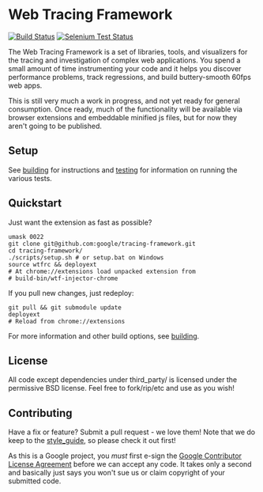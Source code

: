 Web Tracing Framework
================================================================================

[![Build Status](https://travis-ci.org/google/tracing-framework.png)](https://travis-ci.org/google/tracing-framework)
[![Selenium Test Status](https://saucelabs.com/buildstatus/tracing-framework)](https://saucelabs.com/u/tracing-framework)

The Web Tracing Framework is a set of libraries, tools, and visualizers for
the tracing and investigation of complex web applications. You spend a small
amount of time instrumenting your code and it helps you discover performance
problems, track regressions, and build buttery-smooth 60fps web apps.

This is still very much a work in progress, and not yet ready for general
consumption. Once ready, much of the functionality will be available via
browser extensions and embeddable minified js files, but for now they aren't
going to be published.

## Setup

See [building](https://github.com/google/tracing-framework/blob/master/docs/building.md) for instructions and
[testing](https://github.com/google/tracing-framework/blob/master/docs/testing.md) for information on running the various tests.

## Quickstart

Just want the extension as fast as possible?

    umask 0022
    git clone git@github.com:google/tracing-framework.git
    cd tracing-framework/
    ./scripts/setup.sh # or setup.bat on Windows
    source wtfrc && deployext
    # At chrome://extensions load unpacked extension from
    # build-bin/wtf-injector-chrome

If you pull new changes, just redeploy:

    git pull && git submodule update
    deployext
    # Reload from chrome://extensions

For more information and other build options, see [building](https://github.com/google/tracing-framework/blob/master/docs/building.md).

## License

All code except dependencies under third_party/ is licensed under the permissive BSD license. Feel free to fork/rip/etc and use as you wish!

## Contributing

Have a fix or feature? Submit a pull request - we love them!
Note that we do keep to the [style_guide](https://github.com/google/tracing-framework/blob/master/docs/style_guide.md),
so please check it out first!

As this is a Google project, you *must* first e-sign the
[Google Contributor License Agreement](http://code.google.com/legal/individual-cla-v1.0.html) before we can accept any
code. It takes only a second and basically just says you won't sue us or claim
copyright of your submitted code.
